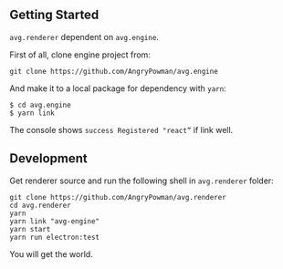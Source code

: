 ## Getting Started
`avg.renderer` dependent on `avg.engine`.

First of all, clone engine project from:
```shell
git clone https://github.com/AngryPowman/avg.engine
```

And make it to a local package for dependency with `yarn`:
```shell
$ cd avg.engine
$ yarn link
```
The console shows `success Registered "react”` if link well.

## Development
Get renderer source and run the following shell in `avg.renderer` folder:
```shell
git clone https://github.com/AngryPowman/avg.renderer
cd avg.renderer
yarn
yarn link "avg-engine"
yarn start
yarn run electron:test
```

You will get the world.